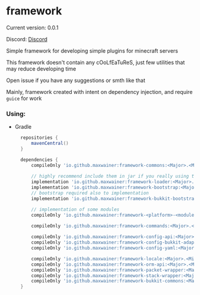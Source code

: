# framework
Current version: 0.0.1

Discord: [Discord](https://discord.gg/teSGwVf64R)

Simple framework for developing simple plugins for minecraft servers

This framework doesn't contain any cOoLfEaTuReS, just few utilities that may reduce developing time

Open issue if you have any suggestions or smth like that

Mainly, framework created with intent on dependency injection, and require `guice` for work

### Using:
- Gradle
  ```groovy
    repositories {
        mavenCentral()
    }
  
    dependencies {
        compileOnly 'io.github.maxwainer:framework-commons:<Major>.<Minor>.<Revision>'
            
        // highly recommend include them in jar if you really using this 
        implementation 'io.github.maxwainer:framework-loader:<Major>.<Minor>.<Revision>'
        implementation 'io.github.maxwainer:framework-bootstrap:<Major>.<Minor>.<Revision>'
        // bootstrap required also to implementation
        implementation 'io.github.maxwainer:framework-bukkit-bootstrap-implementation:<Major>.<Minor>.<Revision>'
  
        // implementation of some modules
        compileOnly 'io.github.maxwainer:framework-<platform>-<module>-implementation:<Major>.<Minor>.<Revision>'
        
        compileOnly 'io.github.maxwainer:framework-commands:<Major>.<Minor>.<Revision>'
  
        compileOnly 'io.github.maxwainer:framework-config-api:<Major>.<Minor>.<Revision>'
        compileOnly 'io.github.maxwainer:framework-config-bukkit-adapters:<Major>.<Minor>.<Revision>'
        compileOnly 'io.github.maxwainer:framework-config-yaml:<Major>.<Minor>.<Revision>'
  
        compileOnly 'io.github.maxwainer:framework-locale:<Major>.<Minor>.<Revision>'
        compileOnly 'io.github.maxwainer:framework-orm-api:<Major>.<Minor>.<Revision>'
        compileOnly 'io.github.maxwainer:framework-packet-wrapper:<Major>.<Minor>.<Revision>'
        compileOnly 'io.github.maxwainer:framework-stack-wrapper:<Major>.<Minor>.<Revision>'
        compileOnly 'io.github.maxwainer:framework-bukkit-commons:<Major>.<Minor>.<Revision>'
    }
  ```